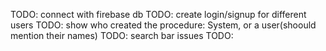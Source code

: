 TODO: connect with firebase db
TODO: create login/signup for different users
TODO: show who created the procedure: System, or a user(shoould mention their names)
TODO: search bar issues
TODO: